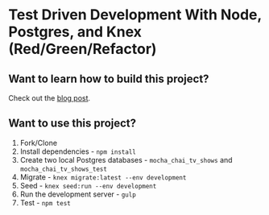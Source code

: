 # Test Driven Development With Node, Postgres, and Knex (Red/Green/Refactor)

## Want to learn how to build this project?

Check out the [blog post](http://mherman.org/blog/2016/04/28/test-driven-development-with-node).

## Want to use this project?

1. Fork/Clone
1. Install dependencies - `npm install`
1. Create two local Postgres databases - `mocha_chai_tv_shows` and `mocha_chai_tv_shows_test`
1. Migrate - `knex migrate:latest --env development`
1. Seed - `knex seed:run --env development`
1. Run the development server - `gulp`
1. Test - `npm test`
